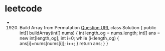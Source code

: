 # leetcode

 - 1920. Build Array from Permutation
[Question URL](https://leetcode.com/problems/build-array-from-permutation/description/)
class Solution {
    public int[] buildArray(int[] nums) {
        int length_og = nums.length;
        int[] ans = new int[length_og];
        int i=0;
        while (i<length_og) {
            ans[i]=nums[nums[i]];
            i++;
        }
        return ans;
    }
}
